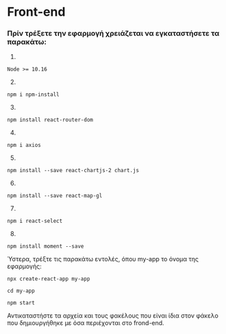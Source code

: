 # Front-end


### Πρίν τρέξετε την εφαρμογή χρειάζεται να εγκαταστήσετε τα παρακάτω:
1.
```
Node >= 10.16
```
2.
```
npm i npm-install
```
3.
```
npm install react-router-dom
```
4.
```
npm i axios
```
5.
```
npm install --save react-chartjs-2 chart.js
```
6.
```
npm install --save react-map-gl
```
7.
```
npm i react-select
```
8.
```
npm install moment --save
```

Ύστερα, τρέξτε τις παρακάτω εντολές, όπου my-app το όνομα της εφαρμογής:

```
npx create-react-app my-app
```
```
cd my-app
```
```
npm start
```

Αντικαταστήστε τα αρχεία και τους φακέλους που είναι ίδια στον φάκελο που δημιουργήθηκε με όσα περιέχονται στο frond-end.
